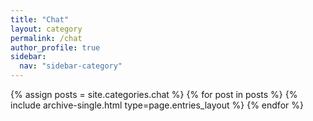 ```yaml
---
title: "Chat"
layout: category
permalink: /chat
author_profile: true
sidebar:
  nav: "sidebar-category"
---
```


{% assign posts = site.categories.chat %}
{% for post in posts %} {% include archive-single.html type=page.entries_layout %} {% endfor %}
